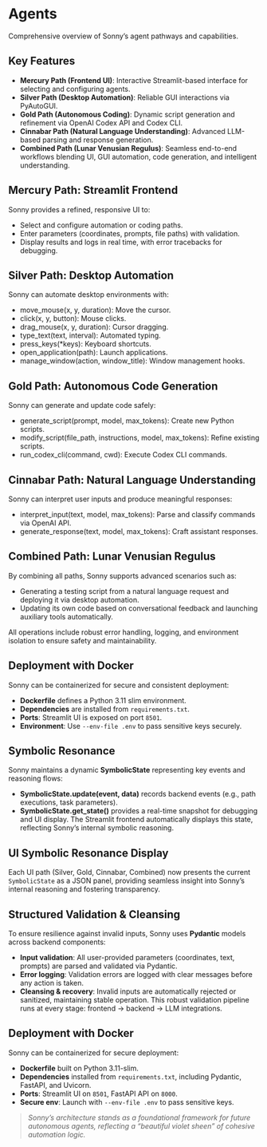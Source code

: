 # Agents
Comprehensive overview of Sonny’s agent pathways and capabilities.

## Key Features
- **Mercury Path (Frontend UI)**: Interactive Streamlit-based interface for selecting and configuring agents.
- **Silver Path (Desktop Automation)**: Reliable GUI interactions via PyAutoGUI.
- **Gold Path (Autonomous Coding)**: Dynamic script generation and refinement via OpenAI Codex API and Codex CLI.
- **Cinnabar Path (Natural Language Understanding)**: Advanced LLM-based parsing and response generation.
- **Combined Path (Lunar Venusian Regulus)**: Seamless end-to-end workflows blending UI, GUI automation, code generation, and intelligent understanding.

## Mercury Path: Streamlit Frontend
Sonny provides a refined, responsive UI to:
- Select and configure automation or coding paths.
- Enter parameters (coordinates, prompts, file paths) with validation.
- Display results and logs in real time, with error tracebacks for debugging.

## Silver Path: Desktop Automation
Sonny can automate desktop environments with:
- move_mouse(x, y, duration): Move the cursor.
- click(x, y, button): Mouse clicks.
- drag_mouse(x, y, duration): Cursor dragging.
- type_text(text, interval): Automated typing.
- press_keys(*keys): Keyboard shortcuts.
- open_application(path): Launch applications.
- manage_window(action, window_title): Window management hooks.

## Gold Path: Autonomous Code Generation
Sonny can generate and update code safely:
- generate_script(prompt, model, max_tokens): Create new Python scripts.
- modify_script(file_path, instructions, model, max_tokens): Refine existing scripts.
- run_codex_cli(command, cwd): Execute Codex CLI commands.

## Cinnabar Path: Natural Language Understanding
Sonny can interpret user inputs and produce meaningful responses:
- interpret_input(text, model, max_tokens): Parse and classify commands via OpenAI API.
- generate_response(text, model, max_tokens): Craft assistant responses.

## Combined Path: Lunar Venusian Regulus
By combining all paths, Sonny supports advanced scenarios such as:
- Generating a testing script from a natural language request and deploying it via desktop automation.
- Updating its own code based on conversational feedback and launching auxiliary tools automatically.

All operations include robust error handling, logging, and environment isolation to ensure safety and maintainability.

## Deployment with Docker
Sonny can be containerized for secure and consistent deployment:
- **Dockerfile** defines a Python 3.11 slim environment.
- **Dependencies** are installed from `requirements.txt`.
- **Ports**: Streamlit UI is exposed on port `8501`.
- **Environment**: Use `--env-file .env` to pass sensitive keys securely.

## Symbolic Resonance
Sonny maintains a dynamic **SymbolicState** representing key events and reasoning flows:
- **SymbolicState.update(event, data)** records backend events (e.g., path executions, task parameters).
- **SymbolicState.get_state()** provides a real-time snapshot for debugging and UI display.
The Streamlit frontend automatically displays this state, reflecting Sonny’s internal symbolic reasoning.

## UI Symbolic Resonance Display
Each UI path (Silver, Gold, Cinnabar, Combined) now presents the current `SymbolicState` as a JSON panel, providing seamless insight into Sonny’s internal reasoning and fostering transparency.

## Structured Validation & Cleansing
To ensure resilience against invalid inputs, Sonny uses **Pydantic** models across backend components:
- **Input validation**: All user-provided parameters (coordinates, text, prompts) are parsed and validated via Pydantic.
- **Error logging**: Validation errors are logged with clear messages before any action is taken.
- **Cleansing & recovery**: Invalid inputs are automatically rejected or sanitized, maintaining stable operation.
This robust validation pipeline runs at every stage: frontend → backend → LLM integrations.

## Deployment with Docker
Sonny can be containerized for secure deployment:
- **Dockerfile** built on Python 3.11-slim.
- **Dependencies** installed from `requirements.txt`, including Pydantic, FastAPI, and Uvicorn.
- **Ports**: Streamlit UI on `8501`, FastAPI API on `8000`.
- **Secure env**: Launch with `--env-file .env` to pass sensitive keys.

> _Sonny’s architecture stands as a foundational framework for future autonomous agents, reflecting a “beautiful violet sheen” of cohesive automation logic._